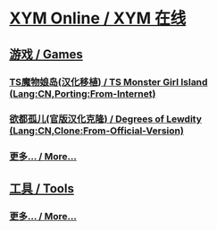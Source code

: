 # [XYM Online / XYM 在线](//xymol.github.io)

## [游戏 / Games](/#Games)

### [TS魔物娘岛(汉化移植) / TS Monster Girl Island (Lang:CN,Porting:From-Internet)](//xymol.github.io/tsmgi)

### [欲都孤儿(官版汉化克隆) / Degrees of Lewdity (Lang:CN,Clone:From-Official-Version)](//xymol.hithub.io/dol)

### [更多... / More...](/#More-Games)

## [工具 / Tools](/#Tools)

### [更多... / More...](/#More-Tools)

